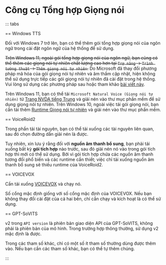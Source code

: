 # Công cụ Tổng hợp Giọng nói

::: tabs

== Windows TTS

Đối với Windows 7 trở lên, bạn có thể thêm gói tổng hợp giọng nói của ngôn ngữ trong cài đặt ngôn ngữ của hệ thống để sử dụng.

~~Trên Windows 11, ngoài gói tổng hợp giọng nói của ngôn ngữ, bạn cũng có thể thêm các giọng nói tự nhiên chất lượng cao hơn tại `Trợ năng` -> `Trình tường thuật` -> `Thêm giọng nói tự nhiên`.~~ Do Microsoft đã thay đổi phương pháp mã hóa của gói giọng nói tự nhiên và âm thầm cập nhật, hiện không thể sử dụng trực tiếp các gói giọng nói tự nhiên đã cài đặt trong hệ thống. Vui lòng sử dụng các phương pháp sau hoặc tham khảo [bài viết này](https://www.patreon.com/posts/fixing-use-of-on-133196054).

Trên Windows 11, bạn có thể tải `Microsoft Natural Voice (Giọng nói tự nhiên)` từ [Trang NVDA tiếng Trung](https://www.nvdacn.com/index.php/tts.html) và giải nén vào thư mục phần mềm để sử dụng giọng nói tự nhiên. Trên Windows 10, ngoài việc tải gói giọng nói, bạn cần tải thêm [Runtime Giọng nói tự nhiên](https://lunatranslator.org/Resource/microsoft.cognitiveservices.speech) và giải nén vào thư mục phần mềm.

== VoiceRoid2

Trong phần tải tài nguyên, bạn có thể tải xuống các tài nguyên liên quan, sau đó chọn đường dẫn giải nén là được.

Tuy nhiên, xin lưu ý rằng đối với **nguồn âm thanh bổ sung**, bạn phải tải xuống bất kỳ **gói tích hợp** nào trước, sau đó giải nén nó vào trong gói tích hợp thì mới có thể sử dụng. Bởi vì gói tích hợp chứa các nguồn âm thanh tương đối phổ biến và các runtime cần thiết; việc chỉ tải xuống nguồn âm thanh bổ sung sẽ thiếu runtime của VoiceRoid2.

== VOICEVOX

Cần tải xuống [VOICEVOX](https://github.com/VOICEVOX/voicevox/releases) và chạy nó.

Số cổng mặc định giống với số cổng mặc định của VOICEVOX. Nếu bạn không thay đổi cài đặt của cả hai bên, chỉ cần chạy và kích hoạt là có thể sử dụng.

== GPT-SoVITS

v2 trong `API version` là phiên bản giao diện API của GPT-SoVITS, không phải là phiên bản của mô hình. Trong trường hợp thông thường, sử dụng v2 mặc định là được.

Trong các tham số khác, chỉ có một số ít tham số thường dùng được thêm vào. Nếu bạn cần các tham số khác, bạn có thể tự thêm chúng.

:::